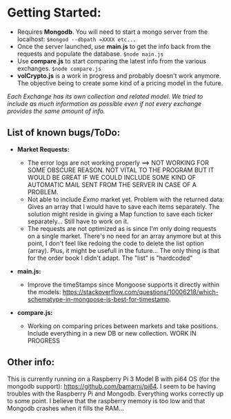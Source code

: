 # Getting Started:
  - Requires **Mongodb**. You will need to start a mongo server from the localhost: `$mongod --dbpath =XXXX etc...`
  - Once the server launched, use **main.js** to get the info back from the requests and populate the database. `$node main.js`
  - Use **compare.js** to start comparing the latest info from the various exchanges. `$node compare.js`
  - **volCrypto.js** is a work in progress and probably doesn't work anymore. The objective being to create some kind of a pricing model in the future.


  *Each Exchange has its own collection and related model. We tried to include as much information as possible even if not every exchange provides the same amount of info.*

## List of known bugs/ToDo:
 * **Market Requests:**
    - The error logs are not working properly ==> NOT WORKING FOR SOME OBSCURE REASON. NOT VITAL TO THE PROGRAM BUT IT WOULD BE GREAT IF WE COULD INCLUDE SOME KIND OF AUTOMATIC MAIL SENT FROM THE SERVER IN CASE OF A PROBLEM.
    - Not able to include *Exmo* market yet. Problem with the returned data: Gives an array that I would have to save each items separately. The solution might reside in giving a Map function to save each ticker separately... Still have to work on it.
    - The requests are not optimized as is since I'm only doing requests on a single market. There's no need for an array anymore but at this point, I don't feel like redoing the code to delete the list option (array). Plus, it might be usefull in the future... The only thing is that for the order book I didn't adapt. The "list" is "hardcoded"

 * **main.js:**
    - Improve the timeStamps since Mongoose supports it directly within the models: https://stackoverflow.com/questions/10006218/which-schematype-in-mongoose-is-best-for-timestamp.

 * **compare.js:**
    - Working on comparing prices between markets and take positions. Include everything in a new DB or new collection. WORK IN PROGRESS

## Other info:

This is currently running on a Raspberry Pi 3 Model B with pi64 OS (for the mongodb support): https://github.com/bamarni/pi64.
I seem to be having troubles with the Raspberry Pi and Mongodb. Everything works correctly up to some point. I believe that the raspberry memory is too low and that Mongodb crashes when it fills the RAM...
